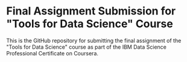 # Final Assignment Submission for "Tools for Data Science" Course

This is the GitHub repository for submitting the final assignment of the "Tools for Data Science" course as part of the IBM Data Science Professional Certificate on Coursera.
